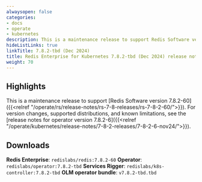 ```yaml
---
alwaysopen: false
categories:
- docs
- operate
- kubernetes
description: This is a maintenance release to support Redis Software version 7.8.2-60.
hideListLinks: true
linkTitle: 7.8.2-tbd (Dec 2024)
title: Redis Enterprise for Kubernetes 7.8.2-tbd (Dec 2024) release notes
weight: 70
---
```


## Highlights

This is a maintenance release to support [Redis Software version 7.8.2-60]({{<relref "/operate/rs/release-notes/rs-7-8-releases/rs-7-8-2-60/">}}). For version changes, supported distributions, and known limitations, see the [release notes for operator version 7.8.2-6]({{<relref "/operate/kubernetes/release-notes/7-8-2-releases/7-8-2-6-nov24/">}}).

## Downloads

**Redis Enterprise**: `redislabs/redis:7.8.2-60`
**Operator**: `redislabs/operator:7.8.2-tbd`
**Services Rigger**: `redislabs/k8s-controller:7.8.2-tbd`
**OLM operator bundle**: `v7.8.2-tbd.tbd`
